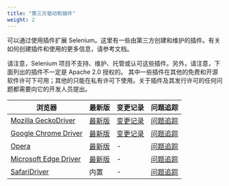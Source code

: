 ```yaml
---
title: "第三方驱动和插件"
weight: 2
---
```


可以通过使用插件扩展 Selenium。这里有一些由第三方创建和维护的插件。有关如何创建插件和使用的更多信息，请参考文档。

请注意，Selenium 项目不支持、维护、托管或认可这些插件。另外，请注意，下面列出的插件不一定是 Apache 2.0 授权的。
其中一些插件在其他的免费和开源软件许可下可用；其他的只能在私有许可下使用。关于插件及其发行许可的任何问题都需要向它的开发人员提出。

|浏览器|最新版|变更记录|问题追踪|
|--- |--- |--- |--- |
|[Mozilla GeckoDriver](https://github.com/mozilla/geckodriver/)|[最新版](https://github.com/mozilla/geckodriver/releases)|[变更记录](https://github.com/mozilla/geckodriver/blob/release/CHANGES.md)|[问题追踪](https://github.com/mozilla/geckodriver/issues)|
|[Google Chrome Driver](https://sites.google.com/a/chromium.org/chromedriver/)|[最新版](https://sites.google.com/a/chromium.org/chromedriver/downloads)|[变更记录](https://sites.google.com/a/chromium.org/chromedriver/downloads)|[问题追踪](https://bugs.chromium.org/p/chromedriver/issues/list)|
|[Opera](http://choice.opera.com/developer/tools/operadriver/)|[最新版](https://github.com/operasoftware/operachromiumdriver/releases)|-|[问题追踪](https://github.com/operasoftware/operachromiumdriver/issues)|
|[Microsoft Edge Driver](https://developer.microsoft.com/en-us/microsoft-edge/tools/webdriver/)|[最新版](https://developer.microsoft.com/en-us/microsoft-edge/tools/webdriver/#downloads)|-|[问题追踪](https://developer.microsoft.com/en-us/microsoft-edge/platform/issues/)|
|[SafariDriver](https://webkit.org/blog/6900/webdriver-support-in-safari-10/)|内置|-|[问题追踪](https://bugreport.apple.com/)|
